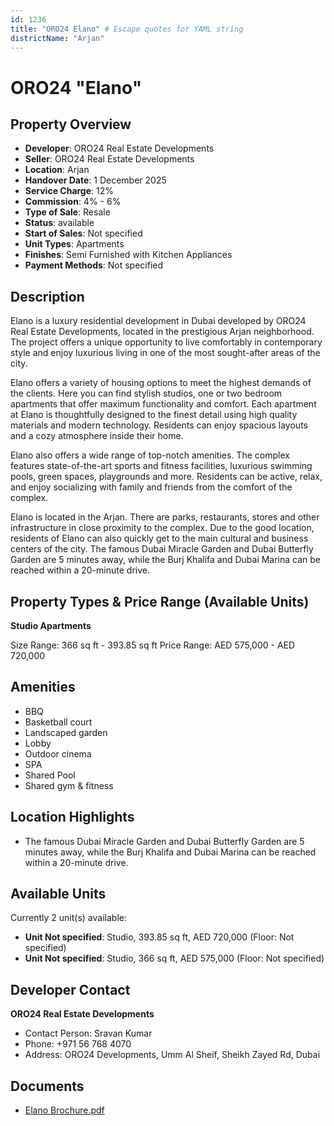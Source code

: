 ```yaml
---
id: 1236
title: "ORO24 Elano" # Escape quotes for YAML string
districtName: "Arjan"
---
```


# ORO24 "Elano"

## Property Overview
- **Developer**: ORO24 Real Estate Developments
- **Seller**: ORO24 Real Estate Developments
- **Location**: Arjan
- **Handover Date**: 1 December 2025
- **Service Charge**: 12%
- **Commission**: 4% - 6%
- **Type of Sale**: Resale
- **Status**: available
- **Start of Sales**: Not specified
- **Unit Types**: Apartments
- **Finishes**: Semi Furnished with Kitchen Appliances
- **Payment Methods**: Not specified

## Description
Elano is a luxury residential development in Dubai developed by ORO24 Real Estate Developments, located in the prestigious Arjan neighborhood. The project offers a unique opportunity to live comfortably in contemporary style and enjoy luxurious living in one of the most sought-after areas of the city.

 Elano offers a variety of housing options to meet the highest demands of the clients. Here you can find stylish studios, one or two bedroom apartments that offer maximum functionality and comfort. Each apartment at Elano is thoughtfully designed to the finest detail using high quality materials and modern technology. Residents can enjoy spacious layouts and a cozy atmosphere inside their home.

Elano also offers a wide range of top-notch amenities. The complex features state-of-the-art sports and fitness facilities, luxurious swimming pools, green spaces, playgrounds and more. Residents can be active, relax, and enjoy socializing with family and friends from the comfort of the complex.

Elano is located in the Arjan. There are parks, restaurants, stores and other infrastructure in close proximity to the complex. Due to the good location, residents of Elano can also quickly get to the main cultural and business centers of the city. The famous Dubai Miracle Garden and Dubai Butterfly Garden are 5 minutes away, while the Burj Khalifa and Dubai Marina can be reached within a 20-minute drive.

## Property Types & Price Range (Available Units)
**Studio Apartments**

Size Range: 366 sq ft - 393.85 sq ft
Price Range: AED 575,000 - AED 720,000

## Amenities
- BBQ
- Basketball court
- Landscaped garden
- Lobby
- Outdoor cinema
- SPA
- Shared Pool
- Shared gym & fitness

## Location Highlights
- The famous Dubai Miracle Garden and Dubai Butterfly Garden are 5 minutes away, while the Burj Khalifa and Dubai Marina can be reached within a 20-minute drive.

## Available Units
Currently 2 unit(s) available:
- **Unit Not specified**: Studio, 393.85 sq ft, AED 720,000 (Floor: Not specified)
- **Unit Not specified**: Studio, 366 sq ft, AED 575,000 (Floor: Not specified)

## Developer Contact
**ORO24 Real Estate Developments**
- Contact Person: Sravan Kumar
- Phone: +971 56 768 4070
- Address: ORO24 Developments, Umm Al Sheif, Sheikh Zayed Rd, Dubai

## Documents
- [Elano Brochure.pdf](https://cdn.geniemap.net/2024/02/29/LvaIjhkM8pl73IOX9sTIwKj8Dc3ghvWUwhIrlS8B.pdf)
